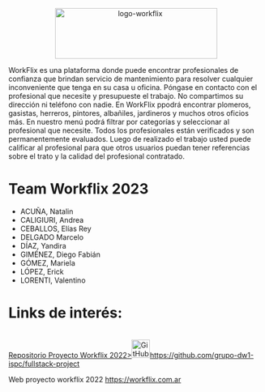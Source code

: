 <p align="center">
 <a href="https://ibb.co/0tpbGxN"><img src="https://i.ibb.co/xHKT7Nv/logo-workflix.png" alt="logo-workflix" border="0" width="320" height="100"></a>
</p>

<p>WorkFlix es una plataforma donde puede encontrar profesionales  de confianza que brindan servicio de mantenimiento para resolver cualquier inconveniente que tenga en su casa u oficina. Póngase en contacto con el profesional que necesite y presupueste el trabajo. No compartimos su dirección ni teléfono con nadie. En WorkFlix ppodrá encontrar plomeros, gasistas, herreros, pintores, albañiles, jardineros y muchos otros oficios más. En nuestro menú podrá filtrar por categorías y seleccionar al profesional que necesite. Todos los profesionales están verificados y son permanentemente evaluados. Luego de realizado el trabajo usted puede calificar al profesional para que otros usuarios puedan tener referencias sobre el trato y la calidad del profesional contratado.</p>

# Team Workflix 2023

- ACUÑA, Natalin
- CALIGIURI, Andrea
- CEBALLOS, Elías Rey
- DELGADO Marcelo
- DÍAZ, Yandira
- GIMÉNEZ, Diego Fabián
- GÓMEZ, Mariela
- LÓPEZ, Erick
- LORENTI, Valentino 

# Links de interés:
<a href="https://github.com/grupo-dw1-ispc/fullstack-project"><br/>Repositorio Proyecto Workflix 2022><img width="36" height="36" alt="GitHub Logomark" class="height-auto" src="https://github.githubassets.com/images/modules/logos_page/GitHub-Mark.png">https://github.com/grupo-dw1-ispc/fullstack-project</a>

Web proyecto workflix 2022
https://workflix.com.ar

